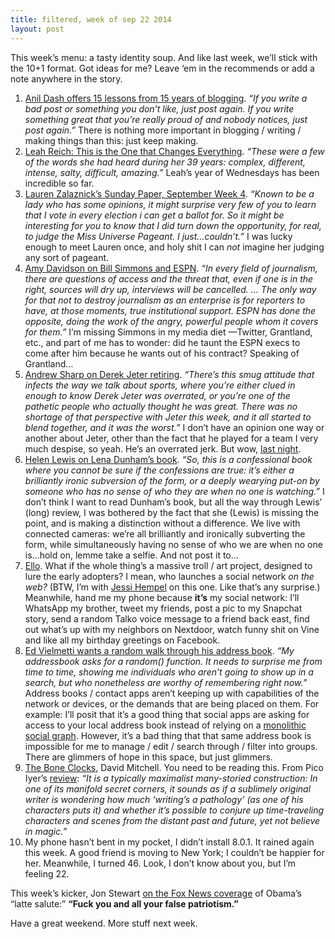 ```yaml
---
title: filtered, week of sep 22 2014
layout: post
---
```


This week’s menu: a tasty identity soup. And like last week, we’ll stick with the 10+1 format. Got ideas for me? Leave ‘em in the recommends or add a note anywhere in the story.

1.  [Anil Dash offers 15 lessons from 15 years of blogging](http://dashes.com/anil/2014/09/15-lessons-from-15-years-of-blogging.html). _“If you write a bad post or something you don’t like, just post again. If you write something great that you’re really proud of and nobody notices, just post again.”_ There is nothing more important in blogging / writing / making things than this: just keep making.
2.  [Leah Reich: This is the One that Changes Everything](https://medium.com/a-year-of-wednesdays/this-is-the-one-that-changes-everything-43e758ae20db). _“These were a few of the words she had heard during her 39 years: complex, different, intense, salty, difficult, amazing.”_ Leah’s year of Wednesdays has been incredible so far.
3.  [Lauren Zalaznick’s Sunday Paper, September Week 4](https://medium.com/@LZTheFuture/lz-sunday-paper-september-2014-week-4-8343b83f98f6). _“Known to be a lady who has some opinions, it might surprise very few of you to learn that I vote in every election i can get a ballot for. So it might be interesting for you to know that I did turn down the opportunity, for real, to judge the Miss Universe Pageant. I just…couldn’t.”_ I was lucky enough to meet Lauren once, and holy shit I can _not_ imagine her judging any sort of pageant.
4.  [Amy Davidson on Bill Simmons and ESPN](http://www.newyorker.com/news/amy-davidson/bill-simmons-showed-espn). _“In every field of journalism, there are questions of access and the threat that, even if one is in the right, sources will dry up, interviews will be cancelled. … The only way for that not to destroy journalism as an enterprise is for reporters to have, at those moments, true institutional support. ESPN has done the opposite, doing the work of the angry, powerful people whom it covers for them.”_ I’m missing Simmons in my media diet —Twitter, Grantland, etc., and part of me has to wonder: did he taunt the ESPN execs to come after him because he wants out of his contract? Speaking of Grantland…
5.  [Andrew Sharp on Derek Jeter retiring](http://grantland.com/the-triangle/bestworst-jeter-the-curse-of-dan-snyder-and-more/). _“There’s this smug attitude that infects the way we talk about sports, where you’re either clued in enough to know Derek Jeter was overrated, or you’re one of the pathetic people who actually thought he was great. There was no shortage of that perspective with Jeter this week, and it all started to blend together, and it was the worst.”_ I don’t have an opinion one way or another about Jeter, other than the fact that he played for a team I very much despise, so yeah. He’s an overrated jerk. But wow, [last night](https://www.youtube.com/watch?v=pqKcTYxARJU).
6.  [Helen Lewis on Lena Dunham’s book](http://www.newstatesman.com/culture/2014/09/lena-dunham-not-real). _“So, this is a confessional book where you cannot be sure if the confessions are true: it’s either a brilliantly ironic subversion of the form, or a deeply wearying put-on by someone who has no sense of who they are when no one is watching.”_ I don’t think I want to read Dunham’s book, but all the way through Lewis’ (long) review, I was bothered by the fact that she (Lewis) is missing the point, and is making a distinction without a difference. We live with connected cameras: we’re all brilliantly and ironically subverting the form, while simultaneously having no sense of who we are when no one is…hold on, lemme take a selfie. And not post it to…
7.  [Ello](https://ello.co/manifesto). What if the whole thing’s a massive troll / art project, designed to lure the early adopters? I mean, who launches a social network _on the web?_ (BTW, I’m with [Jessi Hempel](http://www.wired.com/2014/09/facebook-killer-ello-doesnt-care-moneyso-wont-work/) on this one. Like that’s any surprise.) Meanwhile, hand me my phone because **it’s** my social network: I’ll WhatsApp my brother, tweet my friends, post a pic to my Snapchat story, send a random Talko voice message to a friend back east, find out what’s up with my neighbors on Nextdoor, watch funny shit on Vine and like all my birthday greetings on Facebook.
8.  [Ed Vielmetti wants a random walk through his address book](http://vielmetti.typepad.com/vacuum/2014/09/a-random-walk-through-the-address-book.html). _“My addressbook asks for a random() function. It needs to surprise me from time to time, showing me individuals who aren’t going to show up in a search, but who nonetheless are worthy of remembering right now.”_ Address books / contact apps aren’t keeping up with capabilities of the network or devices, or the demands that are being placed on them. For example: I’ll posit that it’s a good thing that social apps are asking for access to your local address book instead of relying on a [monolithic social graph](http://www.facebook.com/). However, it’s a bad thing that that same address book is impossible for me to manage / edit / search through / filter into groups. There are glimmers of hope in this space, but just glimmers.
9.  [The Bone Clocks](http://www.amazon.com/The-Bone-Clocks-A-Novel/dp/1400065674/), David Mitchell. You need to be reading this. From Pico Iyer’s [review](http://www.nytimes.com/2014/08/31/books/review/the-bone-clocks-by-david-mitchell.html?_r=0): _“It is a typically maximalist many-storied construction: In one of its manifold secret corners, it sounds as if a sublimely original writer is wondering how much ‘writing’s a pathology’ (as one of his characters puts it) and whether it’s possible to conjure up time-traveling characters and scenes from the distant past and future, yet not believe in magic.”_
10.  My phone hasn’t bent in my pocket, I didn’t install 8.0.1. It rained again this week. A good friend is moving to New York; I couldn’t be happier for her. Meanwhile, I turned 46. Look, I don’t know about you, but I’m feeling 22.

This week’s kicker, Jon Stewart [on the Fox News coverage](https://www.youtube.com/watch?v=2bBzlOnGvXY) of Obama’s “latte salute:” **“Fuck you and all your false patriotism.”**

Have a great weekend. More stuff next week.
